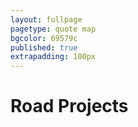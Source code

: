 ```yaml
---
layout: fullpage
pagetype: quote map
bgcolor: 69579c
published: true
extrapadding: 100px
---
```


<!-- <div class="mapstage"></div> -->

# Road Projects